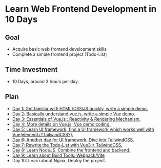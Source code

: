 # Learn Web Frontend Development in 10 Days
## Goal
 - Acquire basic web frontend development skills
 - Complete a simple frontend project (Todo-List)
## Time Investment
 - 10 Days, around 3 hours per day.
## Plan
 - [Day 1: Get familiar with HTML/CSS/JS quickly, write a simple demo.](day1.md)
 - [Day 2: Basically understand vue.js, write a simple Vue demo.](day2.md)
 - [Day 3: Essentials of Vue.js : Reactivity & Rendering Mechanism.](day3.md)
 - [Day 4: More details on Vue.js, Vue demo coding.](day4.md)
 - [Day 5: Learn UI framework, find a UI framework which works well with Vue(element+? tailwindCSS?).](day5.md)
 - [Day 6: Another day for UI framework. Dive into TailwindCSS.](day6.md)
 - [Day 7: Rewrite the Todo-List with Vue3 + TailwindCSS.](day7.md)
 - [Day 8: Learn NodeJS, Combine the frontend and backend.](day8.md)
 - [Day 9: Learn about Build Tools: Webpack/Vite](day9.md)
 - Day 10: Learn about Nginx, Deploy the project.
